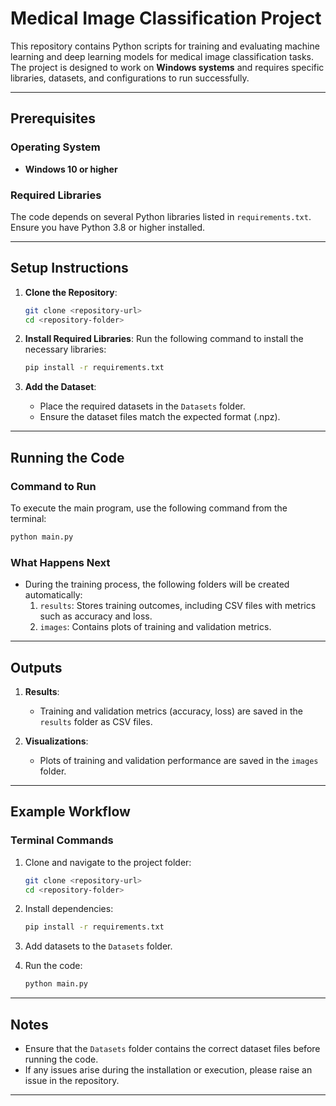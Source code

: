 # Medical Image Classification Project

This repository contains Python scripts for training and evaluating machine learning and deep learning models for medical image classification tasks. The project is designed to work on **Windows systems** and requires specific libraries, datasets, and configurations to run successfully.

---

## Prerequisites

### Operating System
- **Windows 10 or higher**

### Required Libraries
The code depends on several Python libraries listed in `requirements.txt`. Ensure you have Python 3.8 or higher installed.

---

## Setup Instructions

1. **Clone the Repository**:
   ```bash
   git clone <repository-url>
   cd <repository-folder>
   ```

2. **Install Required Libraries**:
   Run the following command to install the necessary libraries:
   ```bash
   pip install -r requirements.txt
   ```

3. **Add the Dataset**:
   - Place the required datasets in the `Datasets` folder.
   - Ensure the dataset files match the expected format (.npz).

---

## Running the Code

### Command to Run
To execute the main program, use the following command from the terminal:
```bash
python main.py
```

### What Happens Next
- During the training process, the following folders will be created automatically:
  1. `results`: Stores training outcomes, including CSV files with metrics such as accuracy and loss.
  2. `images`: Contains plots of training and validation metrics.

---

## Outputs

1. **Results**:
   - Training and validation metrics (accuracy, loss) are saved in the `results` folder as CSV files.

2. **Visualizations**:
   - Plots of training and validation performance are saved in the `images` folder.

---

## Example Workflow

### Terminal Commands
1. Clone and navigate to the project folder:
   ```bash
   git clone <repository-url>
   cd <repository-folder>
   ```

2. Install dependencies:
   ```bash
   pip install -r requirements.txt
   ```

3. Add datasets to the `Datasets` folder.

4. Run the code:
   ```bash
   python main.py
   ```

---

## Notes
- Ensure that the `Datasets` folder contains the correct dataset files before running the code.
- If any issues arise during the installation or execution, please raise an issue in the repository.

---
